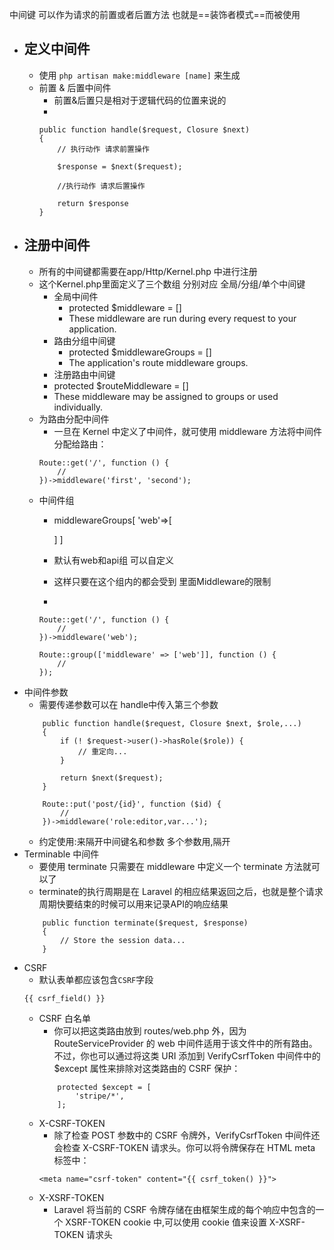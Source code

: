 中间键 可以作为请求的前置或者后置方法 也就是==装饰者模式==而被使用
- 定义中间件
    - 
    - 使用 `php artisan make:middleware [name]` 来生成
    - 前置 & 后置中间件
        - 前置&后置只是相对于逻辑代码的位置来说的
        - 
        ```
        public function handle($request, Closure $next)
        {
            // 执行动作 请求前置操作
    
            $response = $next($request);
            
            //执行动作 请求后置操作
            
            return $response
        }
        ```
- 注册中间件
    - 
    - 所有的中间键都需要在app/Http/Kernel.php 中进行注册
    - 这个Kernel.php里面定义了三个数组 分别对应 全局/分组/单个中间键
        - 全局中间件
            - protected $middleware = []
            - These middleware are run during every request to your application.
        - 路由分组中间键
            - protected $middlewareGroups = []
            - The application's route middleware groups.
        - 注册路由中间键
        - protected $routeMiddleware = []
        - These middleware may be assigned to groups or used individually.
    - 为路由分配中间件
        - 一旦在 Kernel 中定义了中间件，就可使用 middleware 方法将中间件分配给路由： 
        ```
        Route::get('/', function () {
            //
        })->middleware('first', 'second');
        ```
    - 中间件组
        - middlewareGroups[
            'web'=>[
            
            ]
        ]
        - 默认有web和api组 可以自定义
        - 这样只要在这个组内的都会受到 里面Middleware的限制
        - 
        ```
        Route::get('/', function () {
            //
        })->middleware('web');
        
        Route::group(['middleware' => ['web']], function () {
            //
        });
        ```
- 中间件参数
    - 需要传递参数可以在 handle中传入第三个参数
    ```
        public function handle($request, Closure $next, $role,...)
        {
            if (! $request->user()->hasRole($role)) {
                // 重定向...
            }
    
            return $next($request);
        }
        
        Route::put('post/{id}', function ($id) {
            //
        })->middleware('role:editor,var...');
    ```
    - 约定使用:来隔开中间键名和参数 多个参数用,隔开
- Terminable 中间件
    -  要使用 terminate 只需要在 middleware 中定义一个 terminate 方法就可以了
    -  terminate的执行周期是在 Laravel 的相应结果返回之后，也就是整个请求周期快要结束的时候可以用来记录API的响应结果
    ```
        public function terminate($request, $response)
        {
            // Store the session data...
        }
    ```
- CSRF
    -  默认表单都应该包含`CSRF`字段
    ```
    {{ csrf_field() }}
    ```
    - CSRF 白名单
        - 你可以把这类路由放到 routes/web.php 外，因为 RouteServiceProvider 的 web 中间件适用于该文件中的所有路由。不过，你也可以通过将这类 URI 添加到 VerifyCsrfToken 中间件中的 $except 属性来排除对这类路由的 CSRF 保护：
        ```
            protected $except = [
                'stripe/*',
            ];
        ```
    - X-CSRF-TOKEN
        - 除了检查 POST 参数中的 CSRF 令牌外，VerifyCsrfToken 中间件还会检查 X-CSRF-TOKEN 请求头。你可以将令牌保存在 HTML meta 标签中：
        ```
        <meta name="csrf-token" content="{{ csrf_token() }}">
        ```
    - X-XSRF-TOKEN
        - Laravel 将当前的 CSRF 令牌存储在由框架生成的每个响应中包含的一个 XSRF-TOKEN cookie 中,可以使用 cookie 值来设置 X-XSRF-TOKEN 请求头